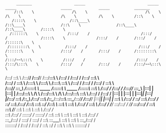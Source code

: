 




         _______                   _____                            _____                    _____                    _____            _____           _______         
        /::\    \                 /\    \                          /\    \                  /\    \                  /\    \          /\    \         /::\    \        
       /::::\    \               /::\____\                        /::\____\                /::\    \                /::\____\        /::\____\       /::::\    \       
      /::::::\    \             /:::/    /                       /:::/    /               /::::\    \              /:::/    /       /:::/    /      /::::::\    \      
     /::::::::\    \           /:::/    /                       /:::/    /               /::::::\    \            /:::/    /       /:::/    /      /::::::::\    \     
    /:::/~~\:::\    \         /:::/    /                       /:::/    /               /:::/\:::\    \          /:::/    /       /:::/    /      /:::/~~\:::\    \    
   /:::/    \:::\    \       /:::/____/                       /:::/____/               /:::/__\:::\    \        /:::/    /       /:::/    /      /:::/    \:::\    \   
  /:::/    / \:::\    \     /::::\    \                      /::::\    \              /::::\   \:::\    \      /:::/    /       /:::/    /      /:::/    / \:::\    \  
 /:::/____/   \:::\____\   /::::::\    \   _____            /::::::\    \   _____    /::::::\   \:::\    \    /:::/    /       /:::/    /      /:::/____/   \:::\____\ 
|:::|    |     |:::|    | /:::/\:::\    \ /\    \          /:::/\:::\    \ /\    \  /:::/\:::\   \:::\    \  /:::/    /       /:::/    /      |:::|    |     |:::|    |
|:::|____|     |:::|    |/:::/  \:::\    /::\____\        /:::/  \:::\    /::\____\/:::/__\:::\   \:::\____\/:::/____/       /:::/____/       |:::|____|     |:::|    |
 \:::\    \   /:::/    / \::/    \:::\  /:::/    /        \::/    \:::\  /:::/    /\:::\   \:::\   \::/    /\:::\    \       \:::\    \        \:::\    \   /:::/    / 
  \:::\    \ /:::/    /   \/____/ \:::\/:::/    /          \/____/ \:::\/:::/    /  \:::\   \:::\   \/____/  \:::\    \       \:::\    \        \:::\    \ /:::/    /  
   \:::\    /:::/    /             \::::::/    /                    \::::::/    /    \:::\   \:::\    \       \:::\    \       \:::\    \        \:::\    /:::/    /   
    \:::\__/:::/    /               \::::/    /                      \::::/    /      \:::\   \:::\____\       \:::\    \       \:::\    \        \:::\__/:::/    /    
     \::::::::/    /                /:::/    /                       /:::/    /        \:::\   \::/    /        \:::\    \       \:::\    \        \::::::::/    /     
                                                                                                                                                                       
